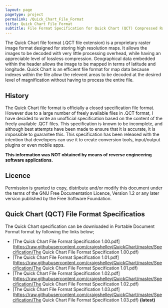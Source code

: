 ```yaml
---
layout: page
pagetype: project
permalink: /Quick_Chart_File_Format
title: Quick Chart File Format
subtitle: File Format Specification for Quick Chart (QCT) Compressed Raster Image Files
---
```

The Quick Chart file format (.QCT file extension) is a proprietary raster image format designed for storing high resolution maps. It allows the images to be decoded with very little processing overhead, while having an appreciable level of lossless compression. Geographical data embedded within the header allows the image to be mapped in terms of latitude and longitude.
Quick Chart is an efficient file format for map data because indexes within the file allow the relevent areas to be decoded at the desired level of magnification without having to process the entire file.

## History
The Quick Chart file format is officially a closed specification file format. However due to a large number of freely available files in .QCT format, I have decided to write an unofficial specification based on the content of the freely available .QCT files.
This specification is known to be incomplete, and although best attempts have been made to ensure that it is accurate, it is impossible to guarantee this.
This specification has been released with the intention that developers can use it to create conversion tools, input/output plugins or even mobile apps.

**This information was NOT obtained by means of reverse engineering software applications.**

## Licence
Permission is granted to copy, distribute and/or modify this document under the terms of the GNU Free Documentation Licence, Version 1.2 or any later version published by the Free Software Foundation.

## Quick Chart (QCT) File Format Specificatios
The Quick Chart specification can be downloaded in Portable Document Format format by following the links below;

* [The Quick Chart File Format Specification 1.00.pdf](https://raw.githubusercontent.com/craigshelley/QuickChart/master/Specification/The Quick Chart File Format Specification 1.00.pdf)
* [The Quick Chart File Format Specification 1.01.pdf](https://raw.githubusercontent.com/craigshelley/QuickChart/master/Specification/The Quick Chart File Format Specification 1.01.pdf)
* [The Quick Chart File Format Specification 1.02.pdf](https://raw.githubusercontent.com/craigshelley/QuickChart/master/Specification/The Quick Chart File Format Specification 1.02.pdf)
* [The Quick Chart File Format Specification 1.03.pdf](https://raw.githubusercontent.com/craigshelley/QuickChart/master/Specification/The Quick Chart File Format Specification 1.03.pdf) **(latest)**
